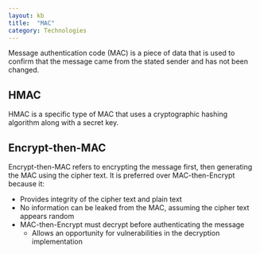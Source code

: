 ```yaml
---
layout: kb
title:  "MAC"
category: Technologies
---
```


Message authentication code (MAC) is a piece of data that is used to
confirm that the message came from the stated sender and has not been
changed.

## HMAC
HMAC is a specific type of MAC that uses a cryptographic hashing algorithm
along with a secret key.

## Encrypt-then-MAC
Encrypt-then-MAC refers to encrypting the message first, then generating
the MAC using the cipher text.  It is preferred over MAC-then-Encrypt
because it:

 * Provides integrity of the cipher text and plain text
 * No information can be leaked from the MAC, assuming the cipher text appears random
 * MAC-then-Encrypt must decrypt before authenticating the message
   * Allows an opportunity for vulnerabilities in the decryption implementation
